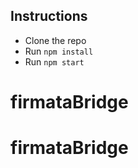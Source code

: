 ## Instructions

* Clone the repo
* Run `npm install`
* Run `npm start`
# firmataBridge
# firmataBridge
